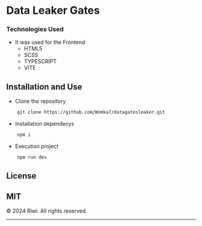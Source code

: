 # Data Leaker Gates

### Technologies Used
- It was used for the Frontend 
    - HTML5
    - SCSS
    - TYPESCRIPT
    - VITE


## Installation and Use
- Clone the repository
```sh
    git clone https://github.com/Womka7/datagatesleaker.git
```
- Installation dependecys
```sh
    npm i
```
- Execution project
```sh
    npm run dev
```

## License

MIT
---

© 2024 Riwi. All rights reserved.

---
